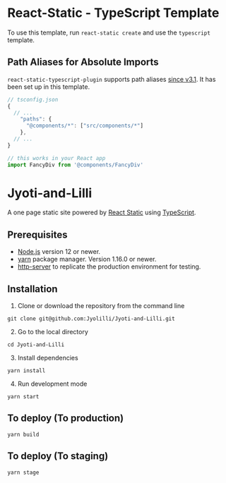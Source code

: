 # React-Static - TypeScript Template

To use this template, run `react-static create` and use the `typescript` template.

## Path Aliases for Absolute Imports

`react-static-typescript-plugin` supports path aliases [since v3.1](https://github.com/react-static/react-static/pull/963#issuecomment-455596728). It has been set up in this template.

```js
// tsconfig.json
{
  // ...
    "paths": {
      "@components/*": ["src/components/*"]
    },
  // ...
}

// this works in your React app
import FancyDiv from '@components/FancyDiv'
```
# Jyoti-and-Lilli

A one page static site powered by [React Static](cd) using [TypeScript](https://www.typescriptlang.org/).


## Prerequisites

- [Node.js](https://nodejs.org) version 12 or newer.
- [yarn](https://yarnpkg.com/) package manager. Version 1.16.0 or newer.
- [http-server](https://www.npmjs.com/package/http-server) to replicate the production environment for testing.

## Installation

1. Clone or download the repository from the command line

```
git clone git@github.com:Jyolilli/Jyoti-and-Lilli.git
```

2. Go to the local directory

```
cd Jyoti-and-Lilli
```

3. Install dependencies

```
yarn install
```

4. Run development mode

```
yarn start
```

## To deploy (To production)

```
yarn build
```

## To deploy (To staging)

```
yarn stage
```


